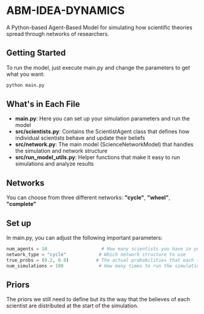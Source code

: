 # ABM-IDEA-DYNAMICS

A Python-based Agent-Based Model for simulating how scientific theories spread through networks of researchers. 

## Getting Started

To run the model, just execute main.py and change the parameters to get what you want:

```bash
python main.py
```

## What's in Each File

- **main.py**: Here you can set up your simulation parameters and run the model
- **src/scientists.py**: Contains the ScientistAgent class that defines how individual scientists behave and update their beliefs
- **src/network.py**: The main model (ScienceNetworkModel) that handles the simulation and network structure
- **src/run_model_utils.py**: Helper functions that make it easy to run simulations and analyze results

## Networks

You can choose from three different networks: **"cycle"**, **"wheel"**, **"complete"**

## Set up 

In main.py, you can adjust the following important parameters:

```python
num_agents = 10                    # How many scientists you have in your network
network_type = "cycle"            # Which network structure to use
true_probs = (0.2, 0.8)          # The actual probabilities that each theory is correct
num_simulations = 100             # How many times to run the simulation
```

## Priors

The priors we still need to define but its the way that the believes of each scientist are distributed at the start of the simulation.


